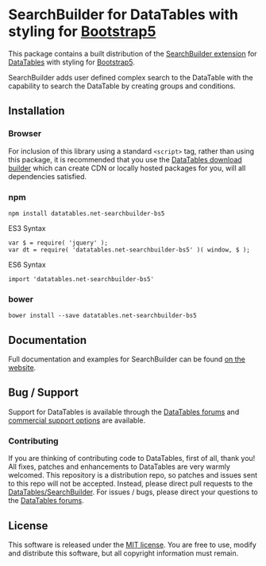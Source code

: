 # SearchBuilder for DataTables with styling for [Bootstrap5](https://getbootstrap.com/)

This package contains a built distribution of the [SearchBuilder extension](https://datatables.net/extensions/searchbuilder) for [DataTables](https://datatables.net/) with styling for [Bootstrap5](https://getbootstrap.com/).

SearchBuilder adds user defined complex search to the DataTable with the capability to search the DataTable by creating groups and conditions.


## Installation

### Browser

For inclusion of this library using a standard `<script>` tag, rather than using this package, it is recommended that you use the [DataTables download builder](//datatables.net/download) which can create CDN or locally hosted packages for you, will all dependencies satisfied.

### npm

```
npm install datatables.net-searchbuilder-bs5
```

ES3 Syntax
```
var $ = require( 'jquery' );
var dt = require( 'datatables.net-searchbuilder-bs5' )( window, $ );
```

ES6 Syntax
```
import 'datatables.net-searchbuilder-bs5'
```

### bower

```
bower install --save datatables.net-searchbuilder-bs5
```



## Documentation

Full documentation and examples for SearchBuilder can be found [on the website](https://datatables.net/extensions/searchbuilder).


## Bug / Support

Support for DataTables is available through the [DataTables forums](//datatables.net/forums) and [commercial support options](//datatables.net/support) are available.


### Contributing

If you are thinking of contributing code to DataTables, first of all, thank you! All fixes, patches and enhancements to DataTables are very warmly welcomed. This repository is a distribution repo, so patches and issues sent to this repo will not be accepted. Instead, please direct pull requests to the [DataTables/SearchBuilder](http://github.com/DataTables/SearchBuilder). For issues / bugs, please direct your questions to the [DataTables forums](//datatables.net/forums).


## License

This software is released under the [MIT license](//datatables.net/license). You are free to use, modify and distribute this software, but all copyright information must remain.

